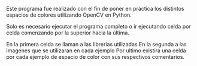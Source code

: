 Este programa fue realizado con el fin de poner en práctica los distintos espacios de colores utilizando OpenCV en Python.

Solo es necesario ejecutar el programa completo o ir ejecutando celda por celda comenzando por la superior hacia la última.

En la primera celda se llaman a las librerias utilizadas
En la segunda a las imagenes que se utilizaran en cada ejemplo
Por ultimo existira una celda por cada ejemplo de espacio de color con sus respectivos comentarios.